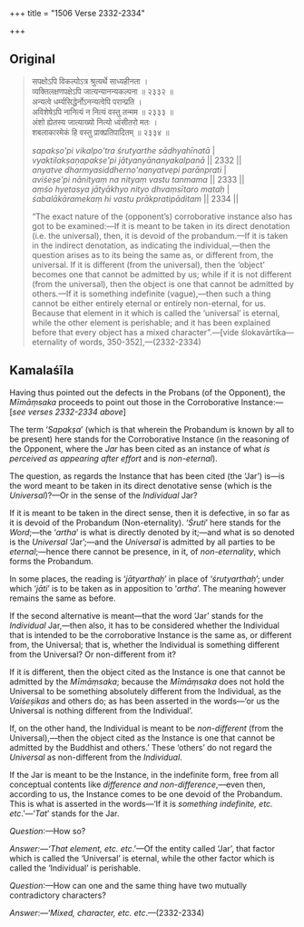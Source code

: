 +++
title = "1506 Verse 2332-2334"

+++
## Original 
>
> सपक्षोऽपि विकल्पोऽत्र श्रुत्यर्थे साध्यहीनता ।  
> व्यक्तिलक्षणपक्षेऽपि जात्यन्यानन्यकल्पना ॥ २३३२ ॥  
> अन्यत्वे धर्म्यसिद्धेर्नोऽनन्यत्वेपि परान्प्रति ।  
> अविशेषेऽपि नानित्यं न नित्यं वस्तु तन्मम ॥ २३३३ ॥  
> अंशो ह्येतस्य जात्याख्यो नित्यो ध्वंसीतरो मतः ।  
> शबलाकारमेकं हि वस्तु प्राक्प्रतिपादितम् ॥ २३३४ ॥ 
>
> *sapakṣo'pi vikalpo'tra śrutyarthe sādhyahīnatā* \|  
> *vyaktilakṣaṇapakṣe'pi jātyanyānanyakalpanā* \|\| 2332 \|\|  
> *anyatve dharmyasiddherno'nanyatvepi parānprati* \|  
> *aviśeṣe'pi nānityaṃ na nityaṃ vastu tanmama* \|\| 2333 \|\|  
> *aṃśo hyetasya jātyākhyo nityo dhvaṃsītaro mataḥ* \|  
> *śabalākāramekaṃ hi vastu prākpratipāditam* \|\| 2334 \|\| 
>
> “The exact nature of the (opponent’s) corroborative instance also has got to be examined:—If it is meant to be taken in its direct denotation (i.e. the universal), then, it is devoid of the probandum.—If it is taken in the indirect denotation, as indicating the individual,—then the question arises as to its being the same as, or different from, the universal. If it is different (from the universal), then the ‘object’ becomes one that cannot be admitted by us; while if it is not different (from the universal), then the object is one that cannot be admitted by others.—If it is something indefinite (vague),—then such a thing cannot be either entirely eternal or entirely non-eternal, for us. Because that element in it which is called the ‘universal’ is eternal, while the other element is perishable; and it has been explained before that every object has a mixed character”.—[vide ślokavārtika—eternality of words, 350-352],—(2332-2334)



## Kamalaśīla

Having thus pointed out the defects in the Probans (of the Opponent), the *Mīmāṃsaka* proceeds to point out those in the Corroborative Instance:—[*see verses 2332-2334 above*]

The term ‘*Sapakṣa*’ (which is that wherein the Probandum is known by all to be present) here stands for the Corroborative Instance (in the reasoning of the Opponent, where the *Jar* has been cited as an instance of what *is perceived as appearing after effort* and is *non-eternal*).

The question, as regards the Instance that has been cited (the ‘Jar’) is—is the word meant to be taken in its direct denotative sense (which is the *Universal*)?—Or in the sense of the *Individual* Jar?

If it is meant to be taken in the direct sense, then it is defective, in so far as it is devoid of the Probandum (Non-eternality). ‘*Śruti*’ here stands for the *Word*;—the ‘*artha*’ is what is directly denoted by it;—and what is so denoted is the *Universal* ‘Jar’;—and the *Universal* is admitted by all parties to be *eternal*;—hence there cannot be presence, in it, of *non-eternality*, which forms the Probandum.

In some places, the reading is ‘*jātyarthaḥ*’ in place of ‘*śrutyarthaḥ*’; under which ‘*jāti*’ is to be taken as in apposition to ‘*artha*’. The meaning however remains the same as before.

If the second alternative is meant—that the word ‘Jar’ stands for the *Individual* Jar,—then also, it has to be considered whether the Individual that is intended to be the corroborative Instance is the same as, or different from, the Universal; that is, whether the Individual is something different from the Universal? Or non-different from it?

If it is different, then the object cited as the Instance is one that cannot be admitted by the *Mīmāṃsaka*; because the *Mīmāṃsaka* does not hold the Universal to be something absolutely different from the Individual, as the *Vaiśeṣikas* and others do; as has been asserted in the words—‘or us the Universal is nothing different from the Individual’.

If, on the other hand, the Individual is meant to be *non-different* (from the Universal),—then the object cited as the Instance is one that cannot be admitted by the Buddhist and others.’ These ‘others’ do not regard the *Universal* as non-different from the *Individual*.

If the Jar is meant to be the Instance, in the indefinite form, free from all conceptual contents like *difference and non-difference*,—even then, according to us, the Instance comes to be one devoid of the Probandum. This is what is asserted in the words—‘If it is *something indefinite, etc. etc*.’—‘*Tat*’ stands for the Jar.

*Question*:—How so?

*Answer:—‘That element, etc. etc*.’—Of the entity called ‘Jar’, that factor which is called the ‘Universal’ is eternal, while the other factor which is called the ‘Individual’ is perishable.

*Question*:—How can one and the same thing have two mutually contradictory characters?

*Answer*:—‘*Mixed, character, etc. etc*.—(2332-2334)


